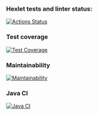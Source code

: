 ### Hexlet tests and linter status:
[![Actions Status](https://github.com/NestyChe/java-project-lvl2/workflows/hexlet-check/badge.svg)](https://github.com/NestyChe/java-project-lvl2/actions)
### Test coverage
[![Test Coverage](https://api.codeclimate.com/v1/badges/bcfe8c5b12a6532e7ac5/test_coverage)](https://codeclimate.com/github/NestyChe/java-project-lvl2/test_coverage)
### Maintainability
[![Maintainability](https://api.codeclimate.com/v1/badges/bcfe8c5b12a6532e7ac5/maintainability)](https://codeclimate.com/github/NestyChe/java-project-lvl2/maintainability)
### Java CI
[![Java CI](https://github.com/NestyChe/java-project-lvl2/actions/workflows/github-actions.yml/badge.svg)](https://github.com/NestyChe/java-project-lvl2/actions)